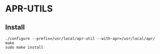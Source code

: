 # APR-UTILS

## Install
```
./configure --prefix=/usr/local/apr-util --with-apr=/usr/local/apr/
make
sudo make install
```
